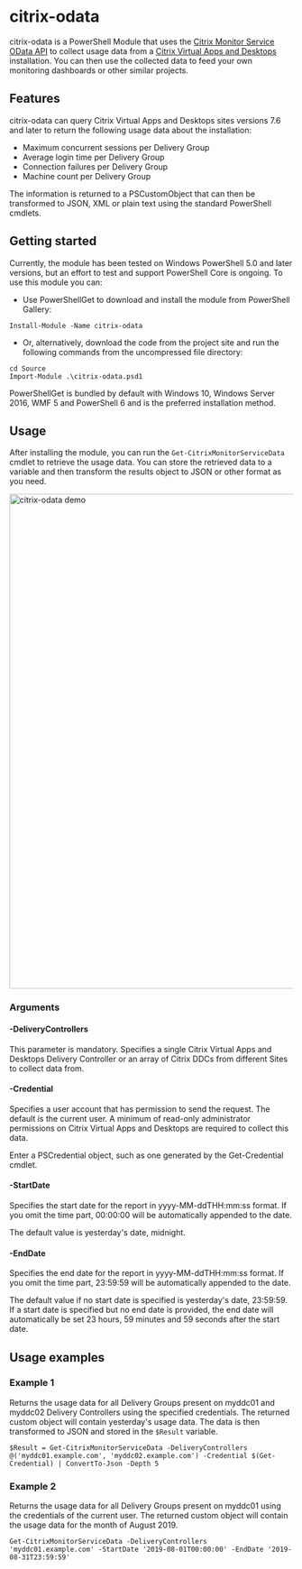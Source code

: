 # citrix-odata
 citrix-odata is a PowerShell Module that uses the [Citrix Monitor Service OData API](https://developer-docs.citrix.com/projects/monitor-service-odata-api/en/latest/) to collect usage data from a [Citrix Virtual Apps and Desktops](https://www.citrix.com/products/citrix-virtual-apps-and-desktops/) installation. You can then use the collected data to feed your own monitoring dashboards or other similar projects.

 ## Features
citrix-odata can query Citrix Virtual Apps and Desktops sites versions 7.6 and later to return the following usage data about the installation:

* Maximum concurrent sessions per Delivery Group
* Average login time per Delivery Group
* Connection failures per Delivery Group
* Machine count per Delivery Group

The information is returned to a PSCustomObject that can then be transformed to JSON, XML or plain text using the standard PowerShell cmdlets.

 ## Getting started
 Currently, the module has been tested on Windows PowerShell 5.0 and later versions, but an effort to test and support PowerShell Core is ongoing. To use this module you can:

* Use PowerShellGet to download and install the module from PowerShell Gallery:

```
Install-Module -Name citrix-odata
```

* Or, alternatively, download the code from the project site and run the following commands from the uncompressed file directory:

```
cd Source
Import-Module .\citrix-odata.psd1
```

PowerShellGet is bundled by default with Windows 10, Windows Server 2016, WMF 5 and PowerShell 6 and is the preferred installation method.

## Usage
After installing the module, you can run the `Get-CitrixMonitorServiceData` cmdlet to retrieve the usage data. You can store the retrieved data to a variable and then transform the results object to JSON or other format as you need.

<img src="https://karjona.github.io/citrix-odata/citrix-odata-demo.gif" alt="citrix-odata demo" width="878">

### Arguments

#### -DeliveryControllers
This parameter is mandatory.
Specifies a single Citrix Virtual Apps and Desktops Delivery Controller or an array of Citrix DDCs from different Sites to collect data from.

#### -Credential
Specifies a user account that has permission to send the request. The default is the current user. A minimum of read-only administrator permissions on Citrix Virtual Apps and Desktops are required to collect this data.

Enter a PSCredential object, such as one generated by the Get-Credential cmdlet.

#### -StartDate
Specifies the start date for the report in yyyy-MM-ddTHH:mm:ss format. If you omit the time part, 00:00:00 will be automatically appended to the date.

The default value is yesterday's date, midnight.

#### -EndDate
Specifies the end date for the report in yyyy-MM-ddTHH:mm:ss format. If you omit the time part, 23:59:59 will be automatically appended to the date.

The default value if no start date is specified is yesterday's date, 23:59:59.
If a start date is specified but no end date is provided, the end date will automatically be set 23 hours, 59 minutes and 59 seconds after the start date.

## Usage examples
### Example 1
Returns the usage data for all Delivery Groups present on myddc01 and myddc02 Delivery Controllers using the specified credentials. The returned custom object will contain yesterday's usage data. The data is then transformed to JSON and stored in the `$Result` variable.

```
$Result = Get-CitrixMonitorServiceData -DeliveryControllers @('myddc01.example.com', 'myddc02.example.com') -Credential $(Get-Credential) | ConvertTo-Json -Depth 5
```

### Example 2
Returns the usage data for all Delivery Groups present on myddc01 using the credentials of the current user.
The returned custom object will contain the usage data for the month of August 2019.

```
Get-CitrixMonitorServiceData -DeliveryControllers 'myddc01.example.com' -StartDate '2019-08-01T00:00:00' -EndDate '2019-08-31T23:59:59'
```
